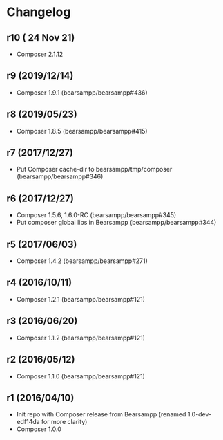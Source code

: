 # Changelog

## r10 ( 24 Nov 21)
* Composer 2.1.12

## r9 (2019/12/14)

* Composer 1.9.1 (bearsampp/bearsampp#436)

## r8 (2019/05/23)

* Composer 1.8.5 (bearsampp/bearsampp#415)

## r7 (2017/12/27)

* Put Composer cache-dir to bearsampp/tmp/composer (bearsampp/bearsampp#346)

## r6 (2017/12/27)

* Composer 1.5.6, 1.6.0-RC (bearsampp/bearsampp#345)
* Put composer global libs in Bearsampp (bearsampp/bearsampp#344)

## r5 (2017/06/03)

* Composer 1.4.2 (bearsampp/bearsampp#271)

## r4 (2016/10/11)

* Composer 1.2.1 (bearsampp/bearsampp#121)

## r3 (2016/06/20)

* Composer 1.1.2 (bearsampp/bearsampp#121)

## r2 (2016/05/12)

* Composer 1.1.0 (bearsampp/bearsampp#121)

## r1 (2016/04/10)

* Init repo with Composer release from Bearsampp (renamed 1.0-dev-edf14da for more clarity)
* Composer 1.0.0
